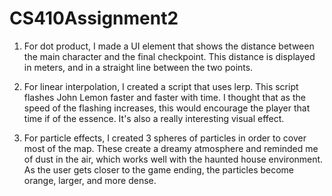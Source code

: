 # CS410Assignment2

1) For dot product, I made a UI element that shows the distance between the main character and the final checkpoint. This distance is displayed
in meters, and in a straight line between the two points.

2) For linear interpolation, I created a script that uses lerp. This script flashes John Lemon faster and faster with time. I thought that as the speed
of the flashing increases, this would encourage the player that time if of the essence. It's also a really interesting visual effect.

3) For particle effects, I created 3 spheres of particles in order to cover most of the map. These create a dreamy atmosphere and reminded me
of dust in the air, which works well with the haunted house environment. As the user gets closer to the game ending, the particles become orange, larger, 
and more dense. 
